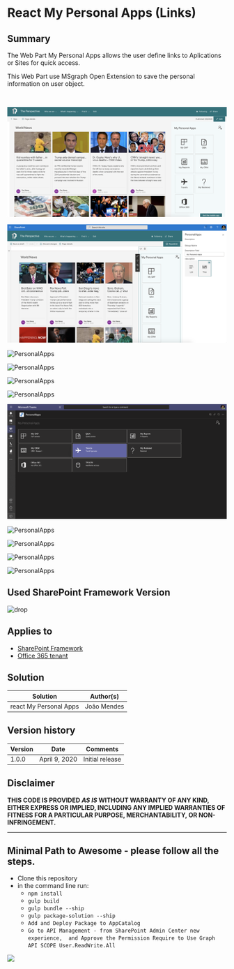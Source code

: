 # React My Personal Apps (Links)

## Summary
The Web Part My Personal Apps allows the user define links to Aplications or Sites for quick access. 

This Web Part use MSgraph Open Extension to save the personal information on user object.

  

![Birthdays Web Part](/samples/react-my-personal-apps/assets/Image1.png)

![PersonalApps](./assets/image11.png)


![PersonalApps](https://github.com/joaojmendes/sp-dev-fx-webparts/blob/react-my-personal-apps/samples/react-my-personal-apps/assets/Image2.png)

![PersonalApps](https://github.com/joaojmendes/sp-dev-fx-webparts/blob/react-my-personal-apps/samples/react-my-personal-apps/assets/Image3.png)

![PersonalApps](https://github.com/joaojmendes/sp-dev-fx-webparts/blob/react-my-personal-apps/samples/react-my-personal-apps/assets/Image4.png)

![PersonalApps](https://github.com/joaojmendes/sp-dev-fx-webparts/blob/react-my-personal-apps/samples/react-my-personal-apps/assets/Image5.png)

![PersonalApps](./assets/Image06.png)

![PersonalApps](https://github.com/joaojmendes/sp-dev-fx-webparts/blob/react-my-personal-apps/samples/react-my-personal-apps/assets/Image7.png)

![PersonalApps](https://github.com/joaojmendes/sp-dev-fx-webparts/blob/react-my-personal-apps/samples/react-my-personal-apps/assets/Image8.png)

![PersonalApps](https://github.com/joaojmendes/sp-dev-fx-webparts/blob/react-my-personal-apps/samples/react-my-personal-apps/assets/Image9.png)

![PersonalApps](https://github.com/joaojmendes/sp-dev-fx-webparts/blob/react-my-personal-apps/samples/react-my-personal-apps/assets/Image10.png)


## Used SharePoint Framework Version 
![drop](https://img.shields.io/badge/version-1.10.0-green.svg)

## Applies to

* [SharePoint Framework](https:/dev.office.com/sharepoint)
* [Office 365 tenant](https://dev.office.com/sharepoint/docs/spfx/set-up-your-development-environment)


## Solution

Solution|Author(s)
--------|---------
react  My Personal Apps|João Mendes

## Version history

Version|Date|Comments
-------|----|--------
1.0.0|April 9, 2020|Initial release


## Disclaimer
**THIS CODE IS PROVIDED *AS IS* WITHOUT WARRANTY OF ANY KIND, EITHER EXPRESS OR IMPLIED, INCLUDING ANY IMPLIED WARRANTIES OF FITNESS FOR A PARTICULAR PURPOSE, MERCHANTABILITY, OR NON-INFRINGEMENT.**

---

## Minimal Path to Awesome - please follow all the steps.

- Clone this repository
- in the command line run:
  - `npm install`
  - `gulp build`
  - `gulp bundle --ship`
  - `gulp package-solution --ship`
  - `Add and Deploy Package to AppCatalog `
  - `Go to API Management - from SharePoint Admin Center new experience,  and Approve the Permission Require to Use Graph API SCOPE User.ReadWrite.All`



<img src="https://telemetry.sharepointpnp.com/sp-dev-fx-webparts/samples/react-my-personal-apps" />

